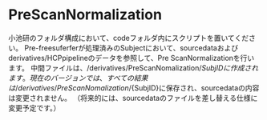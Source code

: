 # PreScanNormalization
小池研のフォルダ構成において、codeフォルダ内にスクリプトを置いてください。
Pre-freesuferferが処理済みのSubjectにおいて、sourcedataおよびderivatives/HCPpipelineのデータを参照して、Pre ScanNormalizationを行います。
中間ファイルは、/derivatives/PreScanNomalization/${SubjID}に作成されます。
現在のバージョンでは、すべての結果は/derivatives/PreScanNomalization/${SubjID}に保存され、sourcedataの内容は変更されません。
（将来的には、sourcedataのファイルを差し替える仕様に変更予定です。）
